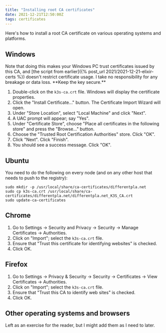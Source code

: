 ```yaml
---
title: "Installing root CA certificates"
date: 2021-12-21T12:50:00Z
tags: certificates
---
```


Here's how to install a root CA certificate on various operating systems and platforms.

## Windows

<div class="callout callout-warning" markdown="span">
Note that doing this makes your Windows PC trust certificates issued by this CA, and [the script from earlier]({% post_url 2021/2021-12-21-elixir-certs %})
doesn't restrict certificate usage. I take no responsibility for any breakage or data loss. **Keep the key secure.**
</div>

1. Double-click on the `k3s-ca.crt` file. Windows will display the certificate properties.
2. Click the "Install Certificate..." button. The Certificate Import Wizard will open.
3. Under "Store Location", select "Local Machine" and click "Next".
4. A UAC prompt will appear; say "Yes".
5. Under "Certificate Store", choose "Place all certificates in the following store" and press the "Browse..." button.
6. Choose the "Trusted Root Certification Authorities" store. Click "OK".
7. Click "Next". Click "Finish".
8. You should see a success message. Click "OK".

## Ubuntu

You need to do the following on every node (and on any other host that needs to push to the registry):

```
sudo mkdir -p /usr/local/share/ca-certificates/differentpla.net
sudo cp k3s-ca.crt /usr/local/share/ca-certificates/differentpla.net/differentpla.net_K3S_CA.crt
sudo update-ca-certificates
```

## Chrome

1. Go to Settings -> Security and Privacy -> Security -> Manage Certificates -> Authorities.
2. Click on "Import"; select the `k3s-ca.crt` file.
3. Ensure that "Trust this certificate for identifying websites" is checked.
4. Click OK.

## Firefox

1. Go to Settings -> Privacy & Security -> Security -> Certificates -> View Certificates -> Authorities.
2. Click on "Import"; select the `k3s-ca.crt` file.
3. Ensure that "Trust this CA to identify web sites" is checked.
4. Click OK.

## Other operating systems and browsers

Left as an exercise for the reader, but I might add them as I need to later.
